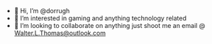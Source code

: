 - 👋 Hi, I’m @dorrugh
- 👀 I’m interested in gaming and anything technology related
- 💞️ I’m looking to collaborate on anything just shoot me an email @ Walter.L.Thomas@outlook.com



